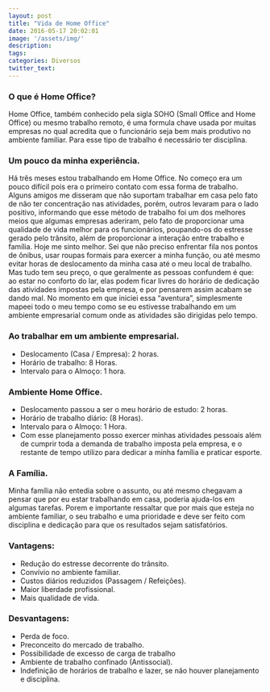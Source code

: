 ```yaml
---
layout: post
title: "Vida de Home Office"
date: 2016-05-17 20:02:01
image: '/assets/img/'
description:
tags:
categories: Diversos
twitter_text:
---
```

<h3>O que é Home Office?</h3>
Home Office, também conhecido pela sigla SOHO (Small Office and Home Office) ou mesmo trabalho remoto, é uma formula chave usada por muitas empresas no qual acredita que o funcionário seja bem mais produtivo no ambiente familiar. Para esse tipo de trabalho é necessário ter disciplina.

<h3>Um pouco da minha experiência.</h3>
Há três meses estou trabalhando em Home Office. No começo era um pouco difícil pois era o primeiro contato com essa forma de trabalho. Alguns amigos me disseram que não suportam trabalhar em casa pelo fato de não ter concentração nas atividades, porém, outros levaram para o lado positivo, informando que esse método de trabalho foi um dos melhores meios que algumas empresas aderiram, pelo fato de proporcionar uma qualidade de vida melhor para os funcionários, poupando-os do estresse gerado pelo trânsito, além de proporcionar a interação entre trabalho e família. Hoje me sinto melhor. Sei que não preciso enfrentar fila nos pontos de ônibus, usar roupas formais para exercer a minha função, ou até mesmo evitar horas de deslocamento da minha casa até o meu local de trabalho. Mas tudo tem seu preço, o que geralmente as pessoas confundem é que: ao estar no conforto do lar, elas podem ficar livres do horário de dedicação das atividades impostas pela empresa, e por pensarem assim acabam se dando mal. No momento em que iniciei essa “aventura”, simplesmente mapeei todo o meu tempo como se eu estivesse trabalhando em um ambiente empresarial comum onde as atividades são dirigidas pelo tempo.

<h3>Ao trabalhar em um ambiente empresarial.</h3>
<ul>
	<li>Deslocamento (Casa / Empresa): 2 horas.</li>
	<li>Horário de trabalho: 8 Horas.</li>
	<li>Intervalo para o Almoço: 1 hora.</li>
</ul>


<h3>Ambiente Home Office.</h3>

<ul>
	<li>Deslocamento passou a ser o meu horário de estudo: 2 horas.</li>
	<li>Horário de trabalho diário: (8 Horas).</li>
	<li>Intervalo para o Almoço: 1 Hora.</li>
	<li>Com esse planejamento posso exercer minhas atividades pessoais além de cumprir toda a demanda de trabalho imposta pela empresa, e o restante de tempo utilizo para dedicar a minha família e praticar esporte.</li>
</ul>



<h3>A Família.</h3>

Minha família não entedia sobre o assunto, ou até mesmo chegavam a pensar que por eu estar trabalhando em casa, poderia ajuda-los em algumas tarefas. Porem e importante ressaltar que por mais que esteja no ambiente familiar, o seu trabalho e uma prioridade e deve ser feito com disciplina e dedicação para que os resultados sejam satisfatórios.

<h3>Vantagens:</h3>
<ul>
	<li>Redução do estresse decorrente do trânsito.</li>
	<li>Convívio no ambiente familiar.</li>
	<li>Custos diários reduzidos (Passagem / Refeições).</li>
	<li>Maior liberdade profissional.</li>
	<li>Mais qualidade de vida.</li>
</ul>



<h3>Desvantagens:</h3>

<ul>
	<li>Perda de foco.</li>
	<li>Preconceito do mercado de trabalho.</li>
	<li>Possibilidade de excesso de carga de trabalho</li>
	<li>Ambiente de trabalho confinado (Antissocial).</li>
	<li>Indefinição de horários de trabalho e lazer, se não houver planejamento e disciplina.</li>
</ul>




